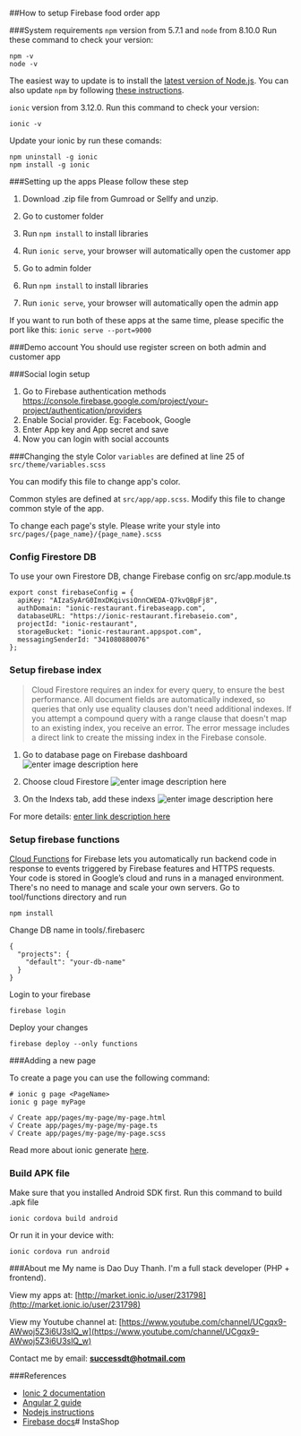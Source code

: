 ##How to setup Firebase food order app


###System requirements
 `npm` version from 5.7.1 and `node` from 8.10.0
Run these command to check your version:
```
npm -v
node -v
```
The easiest way to update is to install the [latest version of Node.js](https://nodejs.org/en/).
You can also update `npm` by following [these instructions](https://docs.npmjs.com/getting-started/installing-node#updating-npm). 


`ionic` version from 3.12.0. Run this command to check your version:
```
ionic -v
```
Update your ionic by run these comands:
```
npm uninstall -g ionic
npm install -g ionic
```


###Setting up the apps
Please follow these step

1. Download .zip file from Gumroad or Sellfy and unzip.

2. Go to customer folder  

3. Run ```npm install``` to install libraries

4. Run ```ionic serve```, your browser will automatically open the customer app

5. Go to admin folder  

6. Run ```npm install``` to install libraries

7. Run ```ionic serve```, your browser will automatically open the admin app

If you want to run both of these apps at the same time, please specific the port like this:
```ionic serve --port=9000```

###Demo account
You should use register screen on both admin and customer app

###Social login setup
1. Go to Firebase authentication methods https://console.firebase.google.com/project/your-project/authentication/providers
2. Enable Social provider. Eg: Facebook, Google
3. Enter App key and App secret and save
4. Now you can login with social accounts

###Changing the style
Color `variables` are defined at line 25 of `src/theme/variables.scss`

You can modify this file to change app's color. 

Common styles are defined at `src/app/app.scss`. Modify this file to change common style of the app.

To change each page's style. Please write your style into `src/pages/{page_name}/{page_name}.scss`

### Config Firestore DB 
To use your own Firestore DB, change Firebase config on src/app.module.ts

```
export const firebaseConfig = {
  apiKey: "AIzaSyArG0ImxDKqivsiOnnCWEDA-Q7kvQBpFj8",
  authDomain: "ionic-restaurant.firebaseapp.com",
  databaseURL: "https://ionic-restaurant.firebaseio.com",
  projectId: "ionic-restaurant",
  storageBucket: "ionic-restaurant.appspot.com",
  messagingSenderId: "341080880076"
};
```
### Setup firebase index

> Cloud Firestore requires an index for every query, to ensure the best performance. All document fields are automatically indexed, so queries that only use equality clauses don't need additional indexes. If you attempt a compound query with a range clause that doesn't map to an existing index, you receive an error. The error message includes a direct link to create the missing index in the Firebase console.
1. Go to database page on Firebase dashboard
![enter image description here](https://i.imgur.com/CSUabvt.png)

2. Choose cloud Firestore
![enter image description here](https://i.imgur.com/BCRwpv9.png)

3. On the Indexs tab, add these indexs
![enter image description here](https://i.imgur.com/ov6ltC5.png)

For more details: [enter link description here](https://firebase.google.com/docs/firestore/query-data/indexing)

### Setup firebase functions
[Cloud Functions](https://firebase.google.com/docs/functions/) for Firebase lets you automatically run backend code in response to events triggered by Firebase features and HTTPS requests. Your code is stored in Google’s cloud and runs in a managed environment. There's no need to manage and scale your own servers.
Go to tool/functions directory and run
```
npm install
```

Change DB name in tools/.firebaserc

```
{
  "projects": {
    "default": "your-db-name"
  }
}

```

Login to your firebase

```
firebase login
```

Deploy your changes
```
firebase deploy --only functions
```

###Adding a new page

To create a page you can use the following command:
```
# ionic g page <PageName>
ionic g page myPage

√ Create app/pages/my-page/my-page.html
√ Create app/pages/my-page/my-page.ts
√ Create app/pages/my-page/my-page.scss
```
Read more about ionic generate [here](https://ionicframework.com/docs/v2/cli/generate/).

### Build APK file
Make sure that you installed Android SDK first.
Run this command to build .apk file
```
ionic cordova build android
```
Or run it in your device with:
```
ionic cordova run android
```


###About me
My name is Dao Duy Thanh. I'm a full stack developer (PHP + frontend).

View my apps at: [http://market.ionic.io/user/231798](http://market.ionic.io/user/231798)

View my Youtube channel at: [https://www.youtube.com/channel/UCgqx9-AWwoj5Z3i6U3slQ_w](https://www.youtube.com/channel/UCgqx9-AWwoj5Z3i6U3slQ_w)

Contact me by email: **successdt@hotmail.com**

###References

 - [Ionic 2 documentation](https://ionicframework.com/docs/v2/)
 - [Angular 2 guide](https://angular.io/docs/ts/latest/guide/)
 - [Nodejs instructions](https://docs.npmjs.com/getting-started/installing-node#updating-npm)
 - [Firebase docs](https://firebase.google.com/docs/web/setup)# InstaShop
